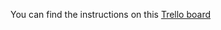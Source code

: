You can find the instructions on this [Trello board](https://trello.com/b/qO5804nS/kata-behavior-driven-development)
